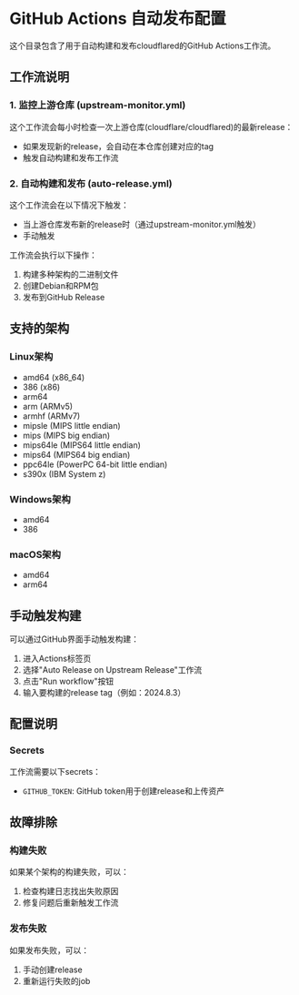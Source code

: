 # GitHub Actions 自动发布配置

这个目录包含了用于自动构建和发布cloudflared的GitHub Actions工作流。

## 工作流说明

### 1. 监控上游仓库 (upstream-monitor.yml)

这个工作流会每小时检查一次上游仓库(cloudflare/cloudflared)的最新release：
- 如果发现新的release，会自动在本仓库创建对应的tag
- 触发自动构建和发布工作流

### 2. 自动构建和发布 (auto-release.yml)

这个工作流会在以下情况下触发：
- 当上游仓库发布新的release时（通过upstream-monitor.yml触发）
- 手动触发

工作流会执行以下操作：
1. 构建多种架构的二进制文件
2. 创建Debian和RPM包
3. 发布到GitHub Release

## 支持的架构

### Linux架构
- amd64 (x86_64)
- 386 (x86)
- arm64
- arm (ARMv5)
- armhf (ARMv7)
- mipsle (MIPS little endian)
- mips (MIPS big endian)
- mips64le (MIPS64 little endian)
- mips64 (MIPS64 big endian)
- ppc64le (PowerPC 64-bit little endian)
- s390x (IBM System z)

### Windows架构
- amd64
- 386

### macOS架构
- amd64
- arm64

## 手动触发构建

可以通过GitHub界面手动触发构建：
1. 进入Actions标签页
2. 选择"Auto Release on Upstream Release"工作流
3. 点击"Run workflow"按钮
4. 输入要构建的release tag（例如：2024.8.3）

## 配置说明

### Secrets

工作流需要以下secrets：
- `GITHUB_TOKEN`: GitHub token用于创建release和上传资产

## 故障排除

### 构建失败
如果某个架构的构建失败，可以：
1. 检查构建日志找出失败原因
2. 修复问题后重新触发工作流

### 发布失败
如果发布失败，可以：
1. 手动创建release
2. 重新运行失败的job
